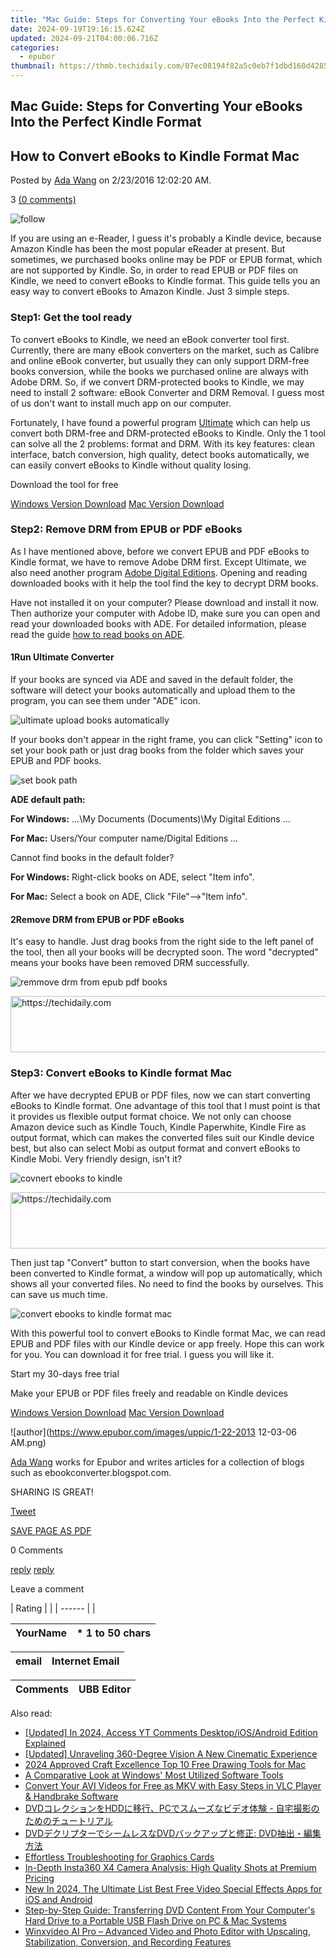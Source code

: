 ```yaml
---
title: "Mac Guide: Steps for Converting Your eBooks Into the Perfect Kindle Format"
date: 2024-09-19T19:16:15.624Z
updated: 2024-09-21T04:00:06.716Z
categories:
  - epubor
thumbnail: https://thmb.techidaily.com/07ec08194f82a5c0eb7f1dbd160d4285a74e061c99e34448dc11e18d2afb1ddd.png
---
```


## Mac Guide: Steps for Converting Your eBooks Into the Perfect Kindle Format

## How to Convert eBooks to Kindle Format Mac

Posted by [Ada Wang](https://plus.google.com/+AdaWang/posts) on 2/23/2016 12:02:20 AM.

3 [(0 comments)](http://www.epubor.com/#comment-area) 

![follow](http://www.epubor.com/images/follow.png)

If you are using an e-Reader, I guess it's probably a Kindle device, because Amazon Kindle has been the most popular eReader at present. But sometimes, we purchased books online may be PDF or EPUB format, which are not supported by Kindle. So, in order to read EPUB or PDF files on Kindle, we need to convert eBooks to Kindle format. This guide tells you an easy way to convert eBooks to Amazon Kindle. Just 3 simple steps. 

### Step1: Get the tool ready

To convert eBooks to Kindle, we need an eBook converter tool first. Currently, there are many eBook converters on the market, such as Calibre and online eBook converter, but usually they can only support DRM-free books conversion, while the books we purchased online are always with Adobe DRM. So, if we convert DRM-protected books to Kindle, we may need to install 2 software: eBook Converter and DRM Removal. I guess most of us don't want to install much app on our computer.

Fortunately, I have found a powerful program [Ultimate](https://tools.techidaily.com/epubor/ultimate/) which can help us convert both DRM-free and DRM-protected eBooks to Kindle. Only the 1 tool can solve all the 2 problems: format and DRM. With its key features: clean interface, batch conversion, high quality, detect books automatically, we can easily convert eBooks to Kindle without quality losing.

Download the tool for free

[Windows Version Download](https://tools.techidaily.com/epubor/ultimate/) [Mac Version Download](https://tools.techidaily.com/epubor/ultimate/)

###  Step2: Remove DRM from EPUB or PDF eBooks

As I have mentioned above, before we convert EPUB and PDF eBooks to Kindle format, we have to remove Adobe DRM first. Except Ultimate, we also need another program [Adobe Digital Editions](http://www.adobe.com/solutions/ebook/digital-editions/download.html). Opening and reading downloaded books with it help the tool find the key to decrypt DRM books.

Have not installed it on your computer? Please download and install it now. Then authorize your computer with Adobe ID, make sure you can open and read your downloaded books with ADE. For detailed information, please read the guide [how to read books on ADE](https://tools.techidaily.com/epubor/products/).

#### 1Run Ultimate Converter

If your books are synced via ADE and saved in the default folder, the software will detect your books automatically and upload them to the program, you can see them under "ADE" icon.

![ultimate upload books automatically](http://www.epubor.com/images/uppic/ultimate-upload-books-automatically.png)

If your books don't appear in the right frame, you can click "Setting" icon to set your book path or just drag books from the folder which saves your EPUB and PDF books.

![set book path](http://www.epubor.com/images/uppic/set-book-path.png)

**ADE default path:**

**For Windows:** ...\\My Documents (Documents)\\My Digital Editions ...

**For Mac:** Users/Your computer name/Digital Editions ...

Cannot find books in the default folder? 

**For Windows:** Right-click books on ADE, select "Item info".

**For Mac:** Select a book on ADE, Click "File"-->"Item info".

#### 2Remove DRM from EPUB or PDF eBooks

It's easy to handle. Just drag books from the right side to the left panel of the tool, then all your books will be decrypted soon. The word "decrypted" means your books have been removed DRM successfully.

![remmove drm from epub pdf books](http://www.epubor.com/images/uppic/remmove-drm-from-epub-pdf-books.png) 

<!-- affiliate ads begin -->
<a href="https://imp.i357552.net/c/5597632/857869/11832" target="_top" id="857869">
  <img src="//a.impactradius-go.com/display-ad/11832-857869" border="0" alt="https://techidaily.com" width="728" height="90"/>
</a>
<img height="0" width="0" src="https://imp.i357552.net/i/5597632/857869/11832" style="position:absolute;visibility:hidden;" border="0" />
<!-- affiliate ads end -->

### **Step3: Convert eBooks to Kindle format Mac**  

After we have decrypted EPUB or PDF files, now we can start converting eBooks to Kindle format. One advantage of this tool that I must point is that it provides us flexible output format choice. We not only can choose Amazon device such as Kindle Touch, Kindle Paperwhite, Kindle Fire as output format, which can makes the converted files suit our Kindle device best, but also can select Mobi as output format and convert eBooks to Kindle Mobi. Very friendly design, isn't it?  

![covnert ebooks to kindle](http://www.epubor.com/images/uppic/convert-ebooks-to-kindle.png)

<!-- affiliate ads begin -->
<a href="https://appsumo.8odi.net/c/5597632/2043856/7443" target="_top" id="2043856">
  <img src="//a.impactradius-go.com/display-ad/7443-2043856" border="0" alt="https://techidaily.com" width="728" height="90"/>
</a>
<img height="0" width="0" src="https://appsumo.8odi.net/i/5597632/2043856/7443" style="position:absolute;visibility:hidden;" border="0" />
<!-- affiliate ads end -->

Then just tap "Convert" button to start conversion, when the books have been converted to Kindle format, a window will pop up automatically, which shows all your converted files. No need to find the books by ourselves. This can save us much time.

![convert ebooks to kindle format mac](http://www.epubor.com/images/uppic/convert-ebooks-to-kindle-format-mac.png)

With this powerful tool to convert eBooks to Kindle format Mac, we can read EPUB and PDF files with our Kindle device or app freely. Hope this can work for you. You can download it for free trial. I guess you will like it.

Start my 30-days free trial

Make your EPUB or PDF files freely and readable on Kindle devices

[Windows Version Download](https://tools.techidaily.com/epubor/ultimate/) [Mac Version Download](https://tools.techidaily.com/epubor/ultimate/)

![author](https://www.epubor.com/images/uppic/1-22-2013 12-03-06 AM.png)

[Ada Wang](https://plus.google.com/+AdaWang/posts) works for Epubor and writes articles for a collection of blogs such as ebookconverter.blogspot.com.

SHARING IS GREAT!

[Tweet](https://twitter.com/share) 

[SAVE PAGE AS PDF](https://tools.techidaily.com/epubor/products/) 

0 Comments

[reply](https://tools.techidaily.com/epubor/products/) [reply](https://tools.techidaily.com/epubor/products/) 

Leave a comment

| Rating |  |
| ------ |  |

| YourName | \*  1 to 50 chars |
| -------- | ----------------- |

| email | Internet Email |
| ----- | -------------- |

| Comments | UBB Editor |
| -------- | ---------- |

<ins class="adsbygoogle"
     style="display:block"
     data-ad-format="autorelaxed"
     data-ad-client="ca-pub-7571918770474297"
     data-ad-slot="1223367746"></ins>

<ins class="adsbygoogle"
     style="display:block"
     data-ad-client="ca-pub-7571918770474297"
     data-ad-slot="8358498916"
     data-ad-format="auto"
     data-full-width-responsive="true"></ins>

<span class="atpl-alsoreadstyle">Also read:</span>
<div><ul>
<li><a href="https://facebook-record-videos.techidaily.com/updated-in-2024-access-yt-comments-desktopiosandroid-edition-explained/"><u>[Updated] In 2024, Access YT Comments Desktop/iOS/Android Edition Explained</u></a></li>
<li><a href="https://some-skills.techidaily.com/updated-unraveling-360-degree-vision-a-new-cinematic-experience/"><u>[Updated] Unraveling 360-Degree Vision A New Cinematic Experience</u></a></li>
<li><a href="https://extra-lessons.techidaily.com/2024-approved-craft-excellence-top-10-free-drawing-tools-for-mac/"><u>2024 Approved Craft Excellence Top 10 Free Drawing Tools for Mac</u></a></li>
<li><a href="https://win11-tips.techidaily.com/a-comparative-look-at-windows-most-utilized-software-tools/"><u>A Comparative Look at Windows' Most Utilized Software Tools</u></a></li>
<li><a href="https://discover-amazing.techidaily.com/convert-your-avi-videos-for-free-as-mkv-with-easy-steps-in-vlc-player-and-handbrake-software/"><u>Convert Your AVI Videos for Free as MKV with Easy Steps in VLC Player & Handbrake Software</u></a></li>
<li><a href="https://discover-amazing.techidaily.com/1725287015293-dvdhddpc/"><u>DVDコレクションをHDDに移行、PCでスムーズなビデオ体験 - 自宅撮影のためのチュートリアル</u></a></li>
<li><a href="https://discover-amazing.techidaily.com/1725287922709-dvddvd-dvd/"><u>DVDデクリプターでシームレスなDVDバックアップと修正: DVD抽出・編集方法</u></a></li>
<li><a href="https://graphic-issues.techidaily.com/effortless-troubleshooting-for-graphics-cards/"><u>Effortless Troubleshooting for Graphics Cards</u></a></li>
<li><a href="https://hardware-reviews.techidaily.com/in-depth-insta360-x4-camera-analysis-high-quality-shots-at-premium-pricing/"><u>In-Depth Insta360 X4 Camera Analysis: High Quality Shots at Premium Pricing</u></a></li>
<li><a href="https://ai-video-apps.techidaily.com/new-in-2024-the-ultimate-list-best-free-video-special-effects-apps-for-ios-and-android/"><u>New In 2024, The Ultimate List Best Free Video Special Effects Apps for iOS and Android</u></a></li>
<li><a href="https://discover-amazing.techidaily.com/step-by-step-guide-transferring-dvd-content-from-your-computers-hard-drive-to-a-portable-usb-flash-drive-on-pc-and-mac-systems/"><u>Step-by-Step Guide: Transferring DVD Content From Your Computer's Hard Drive to a Portable USB Flash Drive on PC & Mac Systems</u></a></li>
<li><a href="https://discover-amazing.techidaily.com/winxvideo-ai-pro-advanced-video-and-photo-editor-with-upscaling-stabilization-conversion-and-recording-features/"><u>Winxvideo AI Pro – Advanced Video and Photo Editor with Upscaling, Stabilization, Conversion, and Recording Features</u></a></li>
</ul></div>

